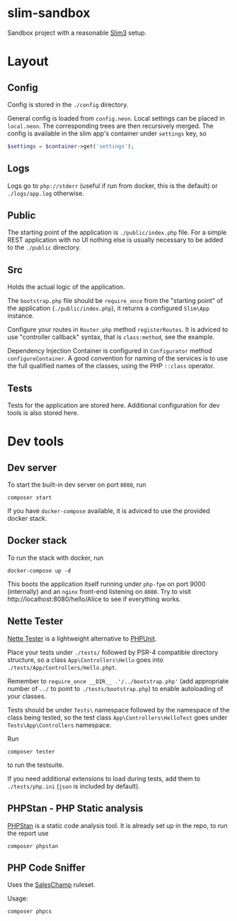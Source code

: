 # slim-sandbox

Sandbox project with a reasonable [Slim3](https://www.slimframework.com/) setup.

# Layout

## Config

Config is stored in the `./config` directory.

General config is loaded from `config.neon`.  Local settings can be placed in `local.neon`.  The corresponding trees are then recursively merged.  The config is available in the slim app's container under `settings` key, so

``` php
$settings = $container->get('settings');
```

## Logs

Logs go to `php://stderr` (useful if run from docker, this is the default) or `./logs/app.log` otherwise.

## Public

The starting point of the application is `./public/index.php` file.  For a simple REST application with no UI nothing else is usually necessary to be added to the `./public` directory.

## Src

Holds the actual logic of the application.

The `bootstrap.php` file should be `require_once` from the "starting point" of the application (`./public/index.php`), it returns a configured `Slim\App` instance.

Configure your routes in `Router.php` method `registerRoutes`.  It is adviced to use "controller callback" syntax, that is `class:method`, see the example.

Dependency Injection Container is configured in `Configurator` method `configureContainer`.  A good convention for naming of the services is to use the full qualified names of the classes, using the PHP `::class` operator.

## Tests

Tests for the application are stored here.  Additional configuration for dev tools is also stored here.

# Dev tools

## Dev server

To start the built-in dev server on port `8080`, run

    composer start

If you have `docker-compose` available, it is adviced to use the provided docker stack.

## Docker stack

To run the stack with docker, run

    docker-compose up -d

This boots the application itself running under `php-fpm` on port 9000 (internally) and an `nginx` front-end listening on `8080`.  Try to visit http://localhost:8080/hello/Alice to see if everything works.

## Nette Tester

[Nette Tester](https://github.com/nette/tester/) is a lightweight alternative to [PHPUnit](https://phpunit.de/).

Place your tests under `./tests/` followed by PSR-4 compatible directory structure, so a class `App\Controllers\Hello` goes into `./tests/App/Controllers/Hello.phpt`.

Remember to `require_once __DIR__ .'/../bootstrap.php'` (add appropriate number of `../` to point to `./tests/bootstrap.php`) to enable autoloading of your classes.

Tests should be under `Tests\` namespace followed by the namespace of the class being tested, so the test class `App\Controllers\HelloTest` goes under `Tests\App\Controllers` namespace.

Run

    composer tester

to run the testsuite.

If you need additional extensions to load during tests, add them to `./tests/php.ini` (`json` is included by default).

## PHPStan - PHP Static analysis

[PHPStan](https://github.com/phpstan/phpstan) is a static code analysis tool.  It is already set up in the repo, to run the report use

    composer phpstan

## PHP Code Sniffer

Uses the [SalesChamp](https://github.com/SalesChamp/codesniffer-ruleset) ruleset.

Usage:

    composer phpcs
